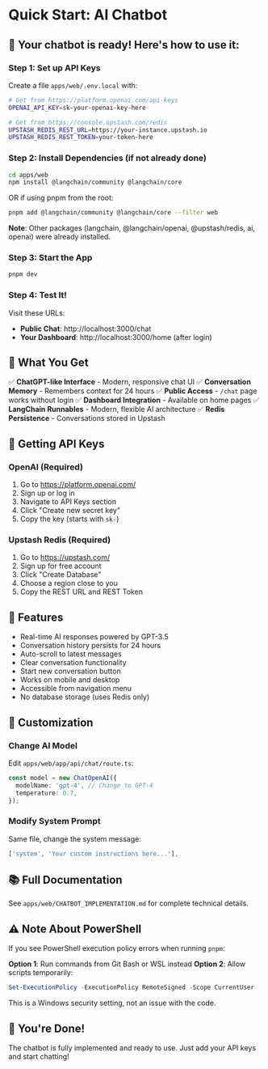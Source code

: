 # Quick Start: AI Chatbot

## 🚀 Your chatbot is ready! Here's how to use it:

### Step 1: Set up API Keys

Create a file `apps/web/.env.local` with:

```bash
# Get from https://platform.openai.com/api-keys
OPENAI_API_KEY=sk-your-openai-key-here

# Get from https://console.upstash.com/redis
UPSTASH_REDIS_REST_URL=https://your-instance.upstash.io
UPSTASH_REDIS_REST_TOKEN=your-token-here
```

### Step 2: Install Dependencies (if not already done)

```bash
cd apps/web
npm install @langchain/community @langchain/core
```

OR if using pnpm from the root:

```bash
pnpm add @langchain/community @langchain/core --filter web
```

**Note**: Other packages (langchain, @langchain/openai, @upstash/redis, ai, openai) were already installed.

### Step 3: Start the App

```bash
pnpm dev
```

### Step 4: Test It!

Visit these URLs:
- **Public Chat**: http://localhost:3000/chat
- **Your Dashboard**: http://localhost:3000/home (after login)

## 🎯 What You Get

✅ **ChatGPT-like Interface** - Modern, responsive chat UI
✅ **Conversation Memory** - Remembers context for 24 hours
✅ **Public Access** - `/chat` page works without login
✅ **Dashboard Integration** - Available on home pages
✅ **LangChain Runnables** - Modern, flexible AI architecture
✅ **Redis Persistence** - Conversations stored in Upstash

## 🔑 Getting API Keys

### OpenAI (Required)
1. Go to https://platform.openai.com/
2. Sign up or log in
3. Navigate to API Keys section
4. Click "Create new secret key"
5. Copy the key (starts with `sk-`)

### Upstash Redis (Required)
1. Go to https://upstash.com/
2. Sign up for free account
3. Click "Create Database"
4. Choose a region close to you
5. Copy the REST URL and REST Token

## 📝 Features

- Real-time AI responses powered by GPT-3.5
- Conversation history persists for 24 hours
- Auto-scroll to latest messages
- Clear conversation functionality
- Start new conversation button
- Works on mobile and desktop
- Accessible from navigation menu
- No database storage (uses Redis only)

## 🎨 Customization

### Change AI Model
Edit `apps/web/app/api/chat/route.ts`:
```typescript
const model = new ChatOpenAI({
  modelName: 'gpt-4', // Change to GPT-4
  temperature: 0.7,
});
```

### Modify System Prompt
Same file, change the system message:
```typescript
['system', 'Your custom instructions here...'],
```

## 📚 Full Documentation

See `apps/web/CHATBOT_IMPLEMENTATION.md` for complete technical details.

## ⚠️ Note About PowerShell

If you see PowerShell execution policy errors when running `pnpm`:

**Option 1**: Run commands from Git Bash or WSL instead
**Option 2**: Allow scripts temporarily:
```powershell
Set-ExecutionPolicy -ExecutionPolicy RemoteSigned -Scope CurrentUser
```

This is a Windows security setting, not an issue with the code.

## 🎉 You're Done!

The chatbot is fully implemented and ready to use. Just add your API keys and start chatting!

